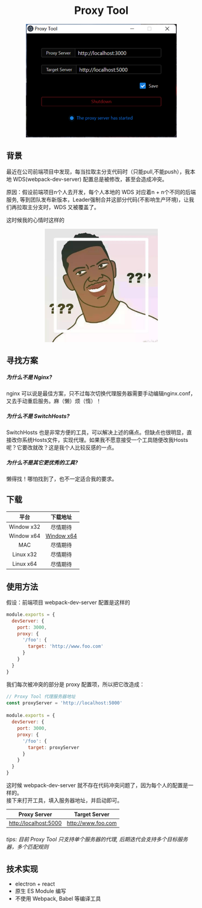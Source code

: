 <h1 align="center">Proxy Tool</h1>
<p align="center"><img src="./images/y.png" width="400"/></p>

## 背景

最近在公司前端项目中发现，每当拉取主分支代码时（只能pull,不能push），我本地 WDS(webpack-dev-server)  配置总是被修改，甚至会造成冲突。

原因：假设前端项目n个人去开发，每个人本地的 WDS 对应着n + n个不同的后端服务, 等到团队发布新版本，Leader强制合并这部分代码(不影响生产环境)，让我们再拉取主分支时，WDS 又被覆盖了。

这时候我的心情时这样的

<p align="center"><img src="./images/x.jpg" width="300"/></p>

## 寻找方案

##### 为什么不是 Nginx?

nginx 可以说是最佳方案，只不过每次切换代理服务器需要手动编辑nginx.conf，又去手动重启服务。麻（懒）烦（惰）！
<br>

##### 为什么不是 SwitchHosts?

SwitchHosts 也是非常方便的工具，可以解决上述的痛点。但缺点也很明显，直接改你系统Hosts文件，实现代理。如果我不愿意接受一个工具随便改我Hosts呢？它要改就改？这是我个人比较反感的一点。
<br>

##### 为什么不是其它更优秀的工具?

懒得找！哪怕找到了，也不一定适合我的要求。

## 下载

  |     平台    |                                              下载地址                                                        |
  |:-----------:|:-----------------------------------------------------------------------------------------------------------:|
  |Window x32   |尽情期待                                                                                                      |
  |Window x64   |[Window x64](https://balqish-oss-service.oss-cn-shenzhen.aliyuncs.com/proxy-tool/Proxy%20Tool_x64_v1.0.0.exe)|
  |MAC          |尽情期待                                                                                                      |
  |Linux x32    |尽情期待                                                                                                      |
  |Linux x64    |尽情期待                                                                                                      |

## 使用方法

假设：前端项目 webpack-dev-server 配置是这样的

```js
module.exports = {
  devServer: {
    port: 3000,
    proxy: {
      '/foo': {
        target: 'http://www.foo.com'
      }
    }
  }
}
```

我们每次被冲突的部分是 proxy 配置项，所以把它改造成：

```js
// Proxy Tool 代理服务器地址
const proxyServer = 'http://localhost:5000'

module.exports = {
  devServer: {
    port: 3000,
    proxy: {
      '/foo': {
        target: proxyServer
      }
    }
  }
}

```

这时候 webpack-dev-server 就不存在代码冲突问题了，因为每个人的配置是一样的。
<br>
接下来打开工具，填入服务器地址，并启动即可。

  |        Proxy Server   |     Target Server  |
  |:---------------------:|:------------------:|
  |<http://localhost:5000>|<http://www.foo.com>|

###### tips: 目前 Proxy Tool 只支持单个服务器的代理, 后期迭代会支持多个目标服务器，多个匹配规则

## 技术实现

  - electron + react
  - 原生 ES Module 编写
  - 不使用 Webpack, Babel 等编译工具
